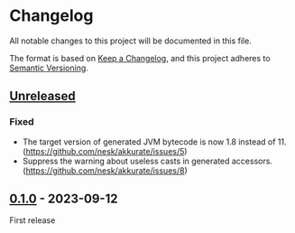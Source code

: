 # Changelog

All notable changes to this project will be documented in this file.

The format is based on [Keep a Changelog](https://keepachangelog.com/en/1.0.0/), and this project adheres
to [Semantic Versioning](https://semver.org/spec/v2.0.0.html).

## [Unreleased]

### Fixed

- The target version of generated JVM bytecode is now 1.8 instead of 11. (https://github.com/nesk/akkurate/issues/5)
- Suppress the warning about useless casts in generated accessors. (https://github.com/nesk/akkurate/issues/8)

## [0.1.0] - 2023-09-12

First release

[unreleased]: https://github.com/nesk/akkurate/compare/v0.1.0...HEAD

[0.1.0]: https://github.com/nesk/akkurate/releases/tag/v0.1.0
